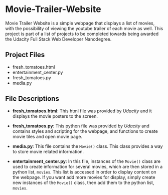 # Movie-Trailer-Website

Movie Trailer Website is a simple webpage that displays a list of movies, with the possibility of viewing the youtube trailer of each movie as well.
This project is part of a list of projects to be completed towards being awarded the Udacity Full Stack Web Developer Nanodegree.

## Project Files
- fresh_tomatoes.html
- entertainment_center.py
- fresh_tomatoes.py
- media.py

## File Descriptions
- **fresh_tomatoes.html**: This html file was provided by *Udacity* and it displays the movie posters to the screen.

- **fresh_tomatoes.py**: This python file was provided by *Udacity* and contains styles and scripting for the webpage, and functions to
create movie tiles and open movie page.

- **media.py**: This file contains the `Movie()` class. This class provides a way to store movie related information.

- **entertainment_center.py**: In this file, instances of the `Movie()` class are used to create information for several movies,
which are then stored in a python list, `movies`. This list is accessed in order to display content on the webpage. If you want add more
movies for display, simply create new instances of the `Movie()` class, then add them to the python list, `movies`.



